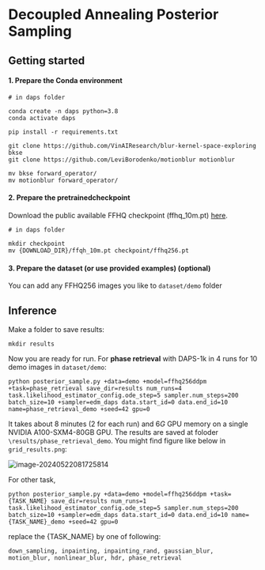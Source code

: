 # Decoupled Annealing Posterior Sampling

## Getting started

#### 1. Prepare the Conda environment

```
# in daps folder

conda create -n daps python=3.8
conda activate daps

pip install -r requirements.txt

git clone https://github.com/VinAIResearch/blur-kernel-space-exploring bkse
git clone https://github.com/LeviBorodenko/motionblur motionblur

mv bkse forward_operator/
mv motionblur forward_operator/
```



#### 2. Prepare the pretrainedcheckpoint

Download the public available FFHQ checkpoint (ffhq_10m.pt) [here](https://drive.google.com/drive/folders/1jElnRoFv7b31fG0v6pTSQkelbSX3xGZh).

```
# in daps folder

mkdir checkpoint
mv {DOWNLOAD_DIR}/ffqh_10m.pt checkpoint/ffhq256.pt
```



#### 3. Prepare the dataset (or use provided examples) (optional)

You can add any FFHQ256 images you like to `dataset/demo` folder



## Inference

Make a folder to save results:

```
mkdir results
```

Now you are ready for run. For **phase retrieval** with DAPS-1k in 4 runs for $10$ demo images in `dataset/demo`:

```
python posterior_sample.py +data=demo +model=ffhq256ddpm +task=phase_retrieval save_dir=results num_runs=4 task.likelihood_estimator_config.ode_step=5 sampler.num_steps=200 batch_size=10 +sampler=edm_daps data.start_id=0 data.end_id=10 name=phase_retrieval_demo +seed=42 gpu=0
```

It takes about $8$ minutes ($2$ for each run) and $6G$ GPU memory on a single NVIDIA A100-SXM4-80GB GPU. The results are saved at foloder `\results/phase_retrieval_demo`. You might find figure like below in `grid_results.png`:

![image-20240522081725814](README.assets/demo.png)

For other task, 

```
python posterior_sample.py +data=demo +model=ffhq256ddpm +task={TASK_NAME} save_dir=results num_runs=1 task.likelihood_estimator_config.ode_step=5 sampler.num_steps=200 batch_size=10 +sampler=edm_daps data.start_id=0 data.end_id=10 name={TASK_NAME}_demo +seed=42 gpu=0
```

replace the {TASK_NAME} by one of following:

```
down_sampling, inpainting, inpainting_rand, gaussian_blur, motion_blur, nonlinear_blur, hdr, phase_retrieval
```






